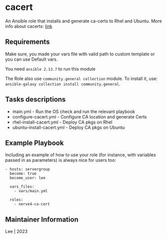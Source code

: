 # cacert

An Ansible role that installs and generate ca-certs to Rhel and Ubuntu. More info about cacerts: [link](https://www.redhat.com/sysadmin/ca-certificates-cli/)


## Requirements

Make sure, you made your vars file with valid path to custom template or you can use Default vars.

You need `ansible 2.13.7` to run this module

The Role also use `community.general collection` module. To install it, use: `ansible-galaxy collection install community.general`. 


## Tasks descriptions

- main.yml - Run the OS check and run the relevant playbook
- configure-cacert.yml - Configure CA location and generate Certs
- rhel-install-cacert.yml - Deploy CA pkgs on Rhel
- ubuntu-install-cacert.yml - Deploy CA pkgs on Ubuntu


## Example Playbook

Including an example of how to use your role (for instance, with variables passed in as parameters) is always nice for users too:
```
- hosts: servergroup
  become: true
  become_user: lee

  vars_files:
    - vars/main.yml
    
  roles:
    - nerve4-ca-cert
```


## Maintainer Information
Lee | 2023